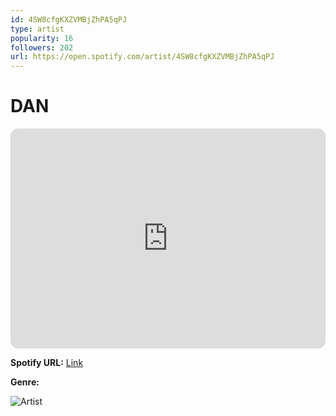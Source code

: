 ```yaml
---
id: 4SW8cfgKXZVMBjZhPA5qPJ
type: artist
popularity: 16
followers: 202
url: https://open.spotify.com/artist/4SW8cfgKXZVMBjZhPA5qPJ
---
```

# DAN

<iframe style="border-radius:12px" src="https://open.spotify.com/embed/artist/4SW8cfgKXZVMBjZhPA5qPJ" width="100%" height="352" frameBorder="0" allowfullscreen="" allow="autoplay; clipboard-write; encrypted-media; fullscreen; picture-in-picture" loading="lazy"></iframe>

**Spotify URL:** [Link](https://open.spotify.com/artist/4SW8cfgKXZVMBjZhPA5qPJ)

**Genre:** 

![Artist](https://i.scdn.co/image/ab6761610000e5eb531c0522d8a85bad37fa5e1c)

